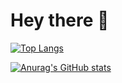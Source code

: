 # Hey there 👋

<!--
**Shalaka1723/Shalaka1723** is a ✨ _special_ ✨ repository because its `README.md` (this file) appears on your GitHub profile.

Here are some ideas to get you started:

- 🔭 I’m currently working on ...
- 🌱 I’m currently learning ...
- 👯 I’m looking to collaborate on ...
- 🤔 I’m looking for help with ...
- 💬 Ask me about ...
- 📫 How to reach me: ...
- 😄 Pronouns: ...
- ⚡ Fun fact: ...
-->
[![Top Langs](https://github-readme-stats.vercel.app/api/top-langs/?username=Shalaka1723)](https://github.com/Shalaka1723/github-readme-stats)

[![Anurag's GitHub stats](https://github-readme-stats.vercel.app/api?username=Shalaka1723)](https://github.com/Shalaka1723/github-readme-stats)
